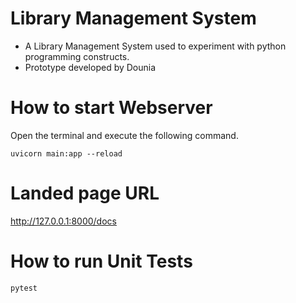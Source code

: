 # Library Management System

- A Library Management System used to experiment with python programming constructs.
- Prototype developed by Dounia

# How to start Webserver
Open the terminal and execute the following command.

    uvicorn main:app --reload 

# Landed page URL
http://127.0.0.1:8000/docs


# How to run Unit Tests
    pytest